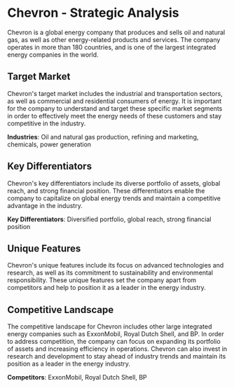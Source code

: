 # Chevron - Strategic Analysis

Chevron is a global energy company that produces and sells oil and natural gas, as well as other energy-related products and services. The company operates in more than 180 countries, and is one of the largest integrated energy companies in the world.

## Target Market

Chevron's target market includes the industrial and transportation sectors, as well as commercial and residential consumers of energy. It is important for the company to understand and target these specific market segments in order to effectively meet the energy needs of these customers and stay competitive in the industry.

**Industries**: Oil and natural gas production, refining and marketing, chemicals, power generation

## Key Differentiators

Chevron's key differentiators include its diverse portfolio of assets, global reach, and strong financial position. These differentiators enable the company to capitalize on global energy trends and maintain a competitive advantage in the industry.

**Key Differentiators**: Diversified portfolio, global reach, strong financial position

## Unique Features

Chevron's unique features include its focus on advanced technologies and research, as well as its commitment to sustainability and environmental responsibility. These unique features set the company apart from competitors and help to position it as a leader in the energy industry.

## Competitive Landscape

The competitive landscape for Chevron includes other large integrated energy companies such as ExxonMobil, Royal Dutch Shell, and BP. In order to address competition, the company can focus on expanding its portfolio of assets and increasing efficiency in operations. Chevron can also invest in research and development to stay ahead of industry trends and maintain its position as a leader in the energy industry.

**Competitors**: ExxonMobil, Royal Dutch Shell, BP
